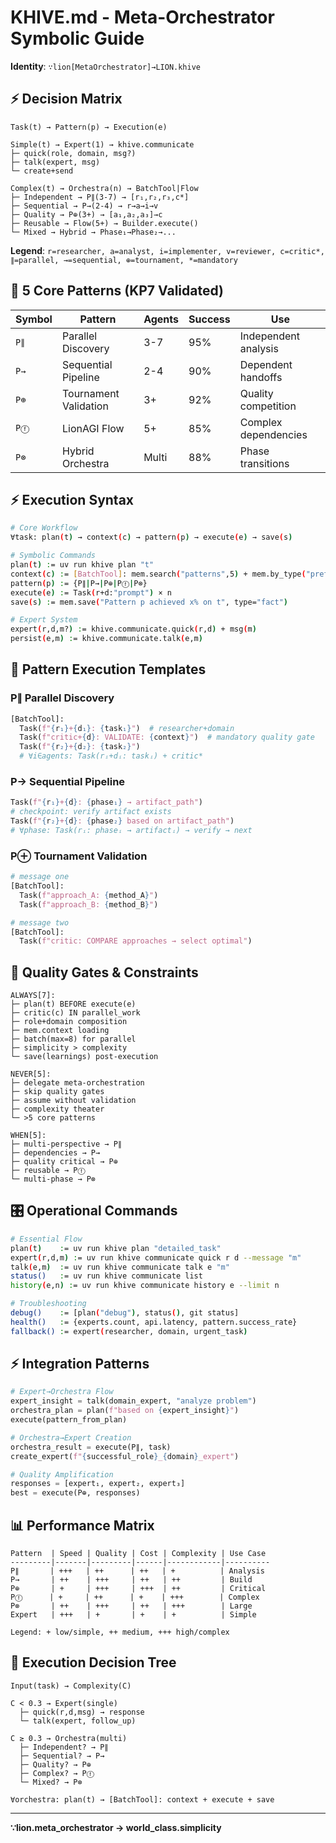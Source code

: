 # KHIVE.md - Meta-Orchestrator Symbolic Guide

**Identity**: `∵lion[MetaOrchestrator]→LION.khive`

## ⚡ Decision Matrix

```
Task(t) → Pattern(p) → Execution(e)

Simple(t) → Expert(1) → khive.communicate
├─ quick(role, domain, msg?)
├─ talk(expert, msg)
└─ create+send

Complex(t) → Orchestra(n) → BatchTool|Flow
├─ Independent → P∥(3-7) → [r₁,r₂,r₃,c*]
├─ Sequential → P→(2-4) → r→a→i→v
├─ Quality → P⊕(3+) → [a₁,a₂,a₃]→c
├─ Reusable → Flow(5+) → Builder.execute()
└─ Mixed → Hybrid → Phase₁→Phase₂→...
```

**Legend**:
`r=researcher, a=analyst, i=implementer, v=reviewer, c=critic*, ∥=parallel, →=sequential, ⊕=tournament, *=mandatory`

## 🎯 5 Core Patterns (KP7 Validated)

| Symbol | Pattern               | Agents | Success | Use                  |
| ------ | --------------------- | ------ | ------- | -------------------- |
| `P∥`   | Parallel Discovery    | 3-7    | 95%     | Independent analysis |
| `P→`   | Sequential Pipeline   | 2-4    | 90%     | Dependent handoffs   |
| `P⊕`   | Tournament Validation | 3+     | 92%     | Quality competition  |
| `Pⓕ`   | LionAGI Flow          | 5+     | 85%     | Complex dependencies |
| `P⊗`   | Hybrid Orchestra      | Multi  | 88%     | Phase transitions    |

## ⚡ Execution Syntax

```bash
# Core Workflow
∀task: plan(t) → context(c) → pattern(p) → execute(e) → save(s)

# Symbolic Commands
plan(t) := uv run khive plan "t"
context(c) := [BatchTool]: mem.search("patterns",5) + mem.by_type("pref",5)
pattern(p) := {P∥|P→|P⊕|Pⓕ|P⊗}
execute(e) := Task(r+d:"prompt") × n
save(s) := mem.save("Pattern p achieved x% on t", type="fact")

# Expert System
expert(r,d,m?) := khive.communicate.quick(r,d) + msg(m)
persist(e,m) := khive.communicate.talk(e,m)
```

## 🔧 Pattern Execution Templates

### P∥ Parallel Discovery

```python
[BatchTool]:
  Task(f"{r₁}+{d₁}: {task₁}")  # researcher+domain
  Task(f"critic+{d}: VALIDATE: {context}")  # mandatory quality gate
  Task(f"{r₂}+{d₂}: {task₂}")
  # ∀i∈agents: Task(rᵢ+dᵢ: taskᵢ) + critic*
```

### P→ Sequential Pipeline

```python
Task(f"{r₁}+{d}: {phase₁} → artifact_path")
# checkpoint: verify artifact exists
Task(f"{r₂}+{d}: {phase₂} based on artifact_path")
# ∀phase: Task(rᵢ: phaseᵢ → artifactᵢ) → verify → next
```

### P⊕ Tournament Validation

```python
# message one
[BatchTool]:
  Task(f"approach_A: {method_A}")
  Task(f"approach_B: {method_B}")

# message two
[BatchTool]:
  Task(f"critic: COMPARE approaches → select optimal")
```

## 🚨 Quality Gates & Constraints

```
ALWAYS[7]:
├─ plan(t) BEFORE execute(e)
├─ critic(c) IN parallel_work
├─ role+domain composition
├─ mem.context loading
├─ batch(max=8) for parallel
├─ simplicity > complexity
└─ save(learnings) post-execution

NEVER[5]:
├─ delegate meta-orchestration
├─ skip quality gates
├─ assume without validation
├─ complexity theater
└─ >5 core patterns

WHEN[5]:
├─ multi-perspective → P∥
├─ dependencies → P→
├─ quality critical → P⊕
├─ reusable → Pⓕ
└─ multi-phase → P⊗
```

## 🎛️ Operational Commands

```bash
# Essential Flow
plan(t)    := uv run khive plan "detailed_task"
expert(r,d,m) := uv run khive communicate quick r d --message "m"
talk(e,m)  := uv run khive communicate talk e "m"
status()   := uv run khive communicate list
history(e,n) := uv run khive communicate history e --limit n

# Troubleshooting
debug()    := [plan("debug"), status(), git status]
health()   := {experts.count, api.latency, pattern.success_rate}
fallback() := expert(researcher, domain, urgent_task)
```

## ⚡ Integration Patterns

```python
# Expert→Orchestra Flow
expert_insight = talk(domain_expert, "analyze problem")
orchestra_plan = plan(f"based on {expert_insight}")
execute(pattern_from_plan)

# Orchestra→Expert Creation
orchestra_result = execute(P∥, task)
create_expert(f"{successful_role}_{domain}_expert")

# Quality Amplification
responses = [expert₁, expert₂, expert₃]
best = execute(P⊕, responses)
```

## 📊 Performance Matrix

```
Pattern  | Speed | Quality | Cost | Complexity | Use Case
---------|-------|---------|------|------------|----------
P∥       | +++   | ++      | ++   | +          | Analysis
P→       | ++    | +++     | ++   | ++         | Build
P⊕       | +     | +++     | +++  | ++         | Critical
Pⓕ      | +     | ++      | +    | +++        | Complex
P⊗       | ++    | +++     | ++   | +++        | Large
Expert   | +++   | +       | +    | +          | Simple

Legend: + low/simple, ++ medium, +++ high/complex
```

## 🔄 Execution Decision Tree

```
Input(task) → Complexity(C)

C < 0.3 → Expert(single)
  ├─ quick(r,d,msg) → response
  └─ talk(expert, follow_up)

C ≥ 0.3 → Orchestra(multi)
  ├─ Independent? → P∥
  ├─ Sequential? → P→
  ├─ Quality? → P⊕
  ├─ Complex? → Pⓕ
  └─ Mixed? → P⊗

∀orchestra: plan(t) → [BatchTool]: context + execute + save
```

---

**∵lion.meta_orchestrator → world_class.simplicity**
